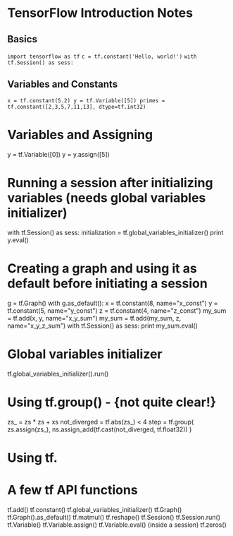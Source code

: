 # TensorFlow Introduction Notes

## Basics
`import tensorflow as tf`
`c = tf.constant('Hello, world!')`
`with tf.Session() as sess:`

## Variables and Constants
`x = tf.constant(5.2)
y = tf.Variable([5])
primes = tf.constant([2,3,5,7,11,13], dtype=tf.int32)`

# Variables and Assigning
y = tf.Variable([0])
y = y.assign([5])

# Running a session after initializing variables (needs global variables initializer)
with tf.Session() as sess:
  initialization = tf.global_variables_initializer()
  print y.eval()

# Creating a graph and using it as default before initiating a session
g = tf.Graph()
with g.as_default():
  x = tf.constant(8, name="x_const")
  y = tf.constant(5, name="y_const")
  z = tf.constant(4, name="z_const")
  my_sum = tf.add(x, y, name="x_y_sum")
  my_sum = tf.add(my_sum, z, name="x_y_z_sum")
  with tf.Session() as sess:
    print my_sum.eval()

# Global variables initializer
tf.global_variables_initializer().run()

# Using tf.group() - {not quite clear!}
zs_ = zs * zs + xs
not_diverged = tf.abs(zs_) < 4
step = tf.group(
    zs.assign(zs_),
    ns.assign_add(tf.cast(not_diverged, tf.float32))
)

# Using tf.




# A few tf API functions
tf.add()
tf.constant()
tf.global_variables_initializer()
tf.Graph()
	tf.Graph().as_default()
tf.matmul()
tf.reshape()
tf.Session()
	tf.Session.run()
tf.Variable()
	tf.Variable.assign()
	tf.Variable.eval() (inside a session)
tf.zeros()

